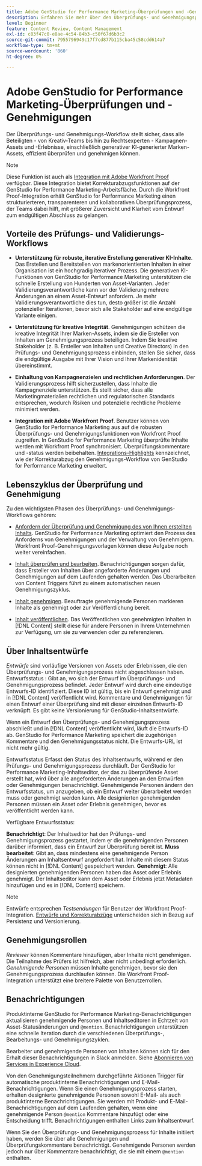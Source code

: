 ```yaml
---
title: Adobe GenStudio for Performance Marketing-Überprüfungen und -Genehmigungen
description: Erfahren Sie mehr über den Überprüfungs- und Genehmigungsprozess von GenStudio for Performance Marketing.
level: Beginner
feature: Content Review, Content Management
exl-id: c83f47c0-e8ae-4c54-84b3-c50f67d6b3c2
source-git-commit: 7955796949c17f7cd877b115cba45c58cdd614a7
workflow-type: tm+mt
source-wordcount: '860'
ht-degree: 0%

---
```


# Adobe GenStudio for Performance Marketing-Überprüfungen und -Genehmigungen

Der Überprüfungs- und Genehmigungs-Workflow stellt sicher, dass alle Beteiligten - von Kreativ-Teams bis hin zu Rechtsexperten - Kampagnen-Assets und -Erlebnisse, einschließlich generativer KI-generierter Marken-Assets, effizient überprüfen und genehmigen können.

>[!NOTE]
>
> Diese Funktion ist auch als [Integration mit Adobe Workfront Proof](/help/user-guide/approvals/proof-integration.md) verfügbar. Diese Integration bietet Korrekturabzugsfunktionen auf der GenStudio for Performance Marketing-Arbeitsfläche. Durch die Workfront Proof-Integration erhält GenStudio for Performance Marketing einen strukturierteren, transparenteren und kollaborativen Überprüfungsprozess, der Teams dabei hilft, mit größerer Zuversicht und Klarheit vom Entwurf zum endgültigen Abschluss zu gelangen.

## Vorteile des Prüfungs- und Validierungs-Workflows

* **Unterstützung für robuste, iterative Erstellung generativer KI-Inhalte**. Das Erstellen und Bereitstellen von markenorientierten Inhalten in einer Organisation ist ein hochgradig iterativer Prozess. Die generativen KI-Funktionen von GenStudio for Performance Marketing unterstützen die schnelle Erstellung von Hunderten von Asset-Varianten. Jeder Validierungsverantwortliche kann vor der Validierung mehrere Änderungen an einem Asset-Entwurf anfordern. Je mehr Validierungsverantwortliche dies tun, desto größer ist die Anzahl potenzieller Iterationen, bevor sich alle Stakeholder auf eine endgültige Variante einigen.

* **Unterstützung für kreative Integrität**. Genehmigungen schützen die kreative Integrität Ihrer Marken-Assets, indem sie die Ersteller von Inhalten am Genehmigungsprozess beteiligen. Indem Sie kreative Stakeholder (z. B. Ersteller von Inhalten und Creative Directors) in den Prüfungs- und Genehmigungsprozess einbinden, stellen Sie sicher, dass die endgültige Ausgabe mit Ihrer Vision und Ihrer Markenidentität übereinstimmt.

* **Einhaltung von Kampagnenzielen und rechtlichen Anforderungen**. Der Validierungsprozess hilft sicherzustellen, dass Inhalte die Kampagnenziele unterstützen. Es stellt sicher, dass alle Marketingmaterialien rechtlichen und regulatorischen Standards entsprechen, wodurch Risiken und potenzielle rechtliche Probleme minimiert werden.

* **Integration mit Adobe Workfront Proof**. Benutzer können von GenStudio for Performance Marketing aus auf die robusten Überprüfungs- und Genehmigungsfunktionen von Workfront Proof zugreifen. In GenStudio for Performance Marketing überprüfte Inhalte werden mit Workfront Proof synchronisiert. Überprüfungskommentare und -status werden beibehalten. [Integrations-Highlights](/help/user-guide/approvals/proof-integration.md) kennzeichnet, wie der Korrekturabzug den Genehmigungs-Workflow von GenStudio for Performance Marketing erweitert.

## Lebenszyklus der Überprüfung und Genehmigung

Zu den wichtigsten Phasen des Überprüfungs- und Genehmigungs-Workflows gehören:

* [Anfordern der Überprüfung und Genehmigung des von Ihnen erstellten Inhalts](/help/user-guide/approvals/request-review.md). GenStudio for Performance Marketing optimiert den Prozess des Anforderns von Genehmigungen und der Verwaltung von Genehmigern. Workfront Proof-Genehmigungsvorlagen können diese Aufgabe noch weiter vereinfachen.

* [Inhalt überprüfen und bearbeiten](/help/user-guide/approvals/review-and-edit.md). Benachrichtigungen sorgen dafür, dass Ersteller von Inhalten über angeforderte Änderungen und Genehmigungen auf dem Laufenden gehalten werden. Das Überarbeiten von Content Triggers führt zu einem automatischen neuen Genehmigungszyklus.

* [Inhalt genehmigen](/help/user-guide/approvals/approve-content.md). Beauftragte genehmigende Personen markieren Inhalte als genehmigt oder zur Veröffentlichung bereit.

* [Inhalt veröffentlichen](/help/user-guide/approvals/publish-content.md). Das Veröffentlichen von genehmigten Inhalten in [!DNL Content] stellt diese für andere Personen in Ihrem Unternehmen zur Verfügung, um sie zu verwenden oder zu referenzieren.

## Über Inhaltsentwürfe

_Entwürfe_ sind vorläufige Versionen von Assets oder Erlebnissen, die den Überprüfungs- und Genehmigungsprozess nicht abgeschlossen haben. Entwurfsstatus : Gibt an, wo sich der Entwurf im Überprüfungs- und Genehmigungsprozess befindet. Jeder Entwurf wird durch eine eindeutige Entwurfs-ID identifiziert. Diese ID ist gültig, bis ein Entwurf genehmigt und in [!DNL Content] veröffentlicht wird. Kommentare und Genehmigungen für einen Entwurf einer Überprüfung sind mit dieser einzelnen Entwurfs-ID verknüpft. Es gibt keine Versionierung für GenStudio-Inhaltsentwürfe.

Wenn ein Entwurf den Überprüfungs- und Genehmigungsprozess abschließt und in [!DNL Content] veröffentlicht wird, läuft die Entwurfs-ID ab. GenStudio for Performance Marketing speichert die zugehörigen Kommentare und den Genehmigungsstatus nicht. Die Entwurfs-URL ist nicht mehr gültig.

Entwurfsstatus Erfasst den Status des Inhaltsentwurfs, während er den Prüfungs- und Genehmigungsprozess durchläuft. Der GenStudio for Performance Marketing-Inhaltseditor, der das zu überprüfende Asset erstellt hat, wird über alle angeforderten Änderungen an den Entwürfen oder Genehmigungen benachrichtigt. Genehmigende Personen ändern den Entwurfsstatus, um anzugeben, ob ein Entwurf weiter überarbeitet werden muss oder genehmigt werden kann. Alle designierten genehmigenden Personen müssen ein Asset oder Erlebnis genehmigen, bevor es veröffentlicht werden kann.

Verfügbare Entwurfsstatus:

**Benachrichtigt**: Der Inhaltseditor hat den Prüfungs- und Genehmigungsprozess gestartet, indem er die genehmigenden Personen darüber informiert, dass ein Entwurf zur Überprüfung bereit ist.
**Muss bearbeitet**: Gibt an, dass mindestens eine genehmigende Person Änderungen am Inhaltsentwurf angefordert hat. Inhalte mit diesem Status können nicht in [!DNL Content] gespeichert werden.
**Genehmigt**: Alle designierten genehmigenden Personen haben das Asset oder Erlebnis genehmigt. Der Inhaltseditor kann dem Asset oder Erlebnis jetzt Metadaten hinzufügen und es in [!DNL Content] speichern.

>[!NOTE]
>
> Entwürfe entsprechen _Testsendungen_ für Benutzer der Workfront Proof-Integration. [Entwürfe und Korrekturabzüge](/help/user-guide/approvals/proof-integration.md#drafts-and-proofs) unterscheiden sich in Bezug auf Persistenz und Versionierung.

## Genehmigungsrollen

_Reviewer_ können Kommentare hinzufügen, aber Inhalte nicht genehmigen. Die Teilnahme des Prüfers ist hilfreich, aber nicht unbedingt erforderlich. _Genehmigende Personen_ müssen Inhalte genehmigen, bevor sie den Genehmigungsprozess durchlaufen können. Die Workfront Proof-Integration unterstützt eine breitere Palette von Benutzerrollen.

## Benachrichtigungen

Produktinterne GenStudio for Performance Marketing-Benachrichtigungen aktualisieren genehmigende Personen und Inhaltseditoren in Echtzeit von Asset-Statusänderungen und `@mention`. Benachrichtigungen unterstützen eine schnelle Iteration durch die verschiedenen Überprüfungs-, Bearbeitungs- und Genehmigungszyklen.

Bearbeiter und genehmigende Personen von Inhalten können sich für den Erhalt dieser Benachrichtigungen in Slack anmelden. Siehe [Abonnieren von Services in Experience Cloud](https://experienceleague.adobe.com/de/docs/core-services/interface/services/customer-attributes/subscription).

Von den Genehmigungsteilnehmern durchgeführte Aktionen Trigger für automatische produktinterne Benachrichtigungen und E-Mail-Benachrichtigungen. Wenn Sie einen Genehmigungsprozess starten, erhalten designierte genehmigende Personen sowohl E-Mail- als auch produktinterne Benachrichtigungen. Sie werden mit Produkt- und E-Mail-Benachrichtigungen auf dem Laufenden gehalten, wenn eine genehmigende Person `@mention` Kommentare hinzufügt oder eine Entscheidung trifft. Benachrichtigungen enthalten Links zum Inhaltsentwurf.

Wenn Sie den Überprüfungs- und Genehmigungsprozess für Inhalte initiiert haben, werden Sie über alle Genehmigungen und Überprüfungskommentare benachrichtigt. Genehmigende Personen werden jedoch nur über Kommentare benachrichtigt, die sie mit einem `@mention` enthalten.
